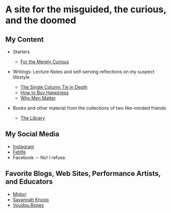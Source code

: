 # A site for the misguided, the curious, and the doomed

## My Content

* Starters
  * [For the Merely Curious](https://rationaldom.com/start.html)


* Writings: Lecture Notes and self-serving reflections on my suspect lifestyle
  * [The Single Column Tie in Depth](https://rationaldom.com/private/notes_sct.html)
  * [How to Buy Happiness](https://rationaldaddy.com/2016/09/03/how-to-buy-happiness/)
  * [Why Men Matter](https://rationaldaddy.com/2016/12/13/why-men-matter/)


* Books and other material from the collections of two like-minded friends
    * [The Library](https://rationaldom.com/library/library.html)


## My Social Media

* [Instagram](http://www.instagram.com/badDadditude)
* [Fetlife](http://fetlife.com/badDadditude)
* Facebook -- No! I refuse.

## Favorite Blogs, Web Sites, Performance Artists, and Educators

* [Midori](http://www.ranshin.com)
* [Savannah Knoop](https://www.savannahknoop.net)
* [Voudou.Ropes](https://anastasiamif.wixsite.com/mysite)
